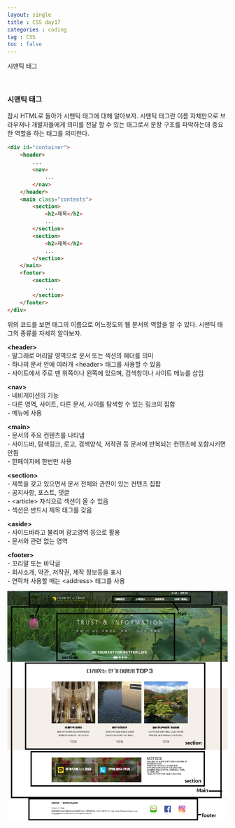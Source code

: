 ```yaml
---
layout: single
title : CSS day17
categories : coding
tag : CSS
toc : false
---
```


시맨틱 태그

<br>

### 시맨틱 태그

잠시 HTML로 돌아가 시맨틱 태그에 대해 알아보자. 시맨틱 태그란 이름 자체만으로 브라우저나 개발자들에게 의미를 전달 할 수 있는 태그로서 문장 구조를 파악하는데 중요한 역할을 하는 태그를 의미한다. 

```html
<div id="container">
    <header>
        ...
        <nav>
            ...
        </nav>
    </header>
    <main class="contents">
        <section>
            <h2>제목</h2>
            ...
        </section>
        <section>
            <h2>제목</h2>
            ...
        </section>
    </main>
    <footer>
        <section>
            ...
        </section>
    </footer>
</div>
```

위의 코드를 보면 태그의 이름으로 어느정도의 웹 문서의 역할을 알 수 있다. 시맨틱 태그의 종류를 자세히 알아보자.

**\<header>** <br>\- 말그래로 머리말 영역으로 문서 또는 섹션의 헤더를 의미<br>\- 하나의 문서 안에 여러개 \<header> 태그를 사용할 수 있음<br>\- 사이트에서 주로 맨 위쪽이나 왼쪽에 있으며, 검색창이나 사이트 메뉴를 삽입

**\<nav>** <br>\- 네비게이션의 기능<br>\- 다른 영역, 사이트, 다른 문서, 사이를 탐색할 수 있는 링크의 집합<br>\- 메뉴에 사용

**\<main>** <br>\- 문서의 주요 컨텐츠를 나타냄<br>\- 사이드바, 탐색링크, 로고, 검색양식, 저작권 등 문서에 반복되는 컨텐츠에 포함시키면 안됨<br>\- 한페이지에 한번만 사용

**\<section>** <br>\- 제목을 갖고 있으면서 문서 전체와 관련이 있는 컨텐츠 집합<br>\- 공지사항, 포스트, 댓글<br>\- \<article> 자식으로 섹션이 올 수 있음<br>\- 섹션은 반드시 제목 태그를 갖음

**\<aside>** <br>\- 사이드바라고 불리며 광고영역 등으로 활용<br>\- 문서와 관련 없는 영역

**\<footer>** <br>\- 꼬리말 또는 바닥글<br>\- 회사소개, 약관, 저작권, 제작 정보등을 표시<br>\- 연락처 사용할 때는 \<address> 태그를 사용

![css17_1](https://github.com/YUNCHANYEONG/YUNCHANYEONG.github.io/blob/master/assets/images/coding_img/css17_1.png?raw=true)

